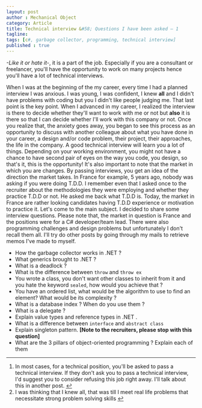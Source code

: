 ```yaml
---
layout: post
author : Mechanical Object
category: Article
title: Technical interview &#58; Questions I have been asked – 1
tagline: 
tags: [c#, garbage collector, programming, technical interview]
published : true
---
```

_-Like it or hate it-_, it is a part of the job. Especially if you are a consultant or freelancer, you'll have the opportunity to work on many projects hence you'll have a lot of technical interviews. 

<!--more-->

When I was at the beginning of the my career, every time I had a planned interview I was anxious. I was young, I was confident, I knew **all** and I didn't have problems with coding but you I didn't like people judging me. That last point is the key point. When I advanced in my career, I realized the interview is there to decide whether they'll want to work with me or not but **also** it is there so that I can decide whether I'll work with this company or not. Once you realize that, the anxiety goes away, you began to see this process as an opportunity to discuss with another colleague about what you have done in your career, a design and/or code problem, their project, their approaches, the life in the company. A good technical interview will learn you a lot of things. Depending on your working environment, you might not have a chance to have second pair of eyes on the way you code, you design, so that's it, this is the opportunity! It's also important to note that the market in which you are changes. By passing interviews, you get an idea of the direction the market takes. In France for example, 5 years ago, nobody was asking if you were doing T.D.D. I remember even that I asked once to the recruiter about the methodologies they were employing and whether they practice T.D.D or not. He asked me back what T.D.D is. Today, the market in France are rather looking candidates having T.D.D experience or motivation to practice it. Let's come to the main subject. I decided to share some interview questions. Please note that, the market in question is France and the positions were for a C# developer/team lead. There were also programming challenges and design problems but unfortunately I don't recall them all. I'll try do other posts by going through my mails to retrieve memos I've made to myself.

*   How the garbage collector works in .NET ?
*   What generics brought to .NET ?
*   What is a deadlock ?
*   What is the difference between `throw` and `throw ex`
*   You wrote a class, you don't want other classes to inherit from it and you hate the keyword `sealed`, how would you achieve that ?
*   You have an ordered list, what would be the algorithm to use to find an element? What would be its complexity ?
*   What is a database index ? When do you use them ?
*   What is a delegate ?
*   Explain value types and reference types in .NET .
*   What is a difference between `interface` and `abstract class`
*   Explain singleton pattern. **[Note to the recruiters, please stop with this question]**
*   What are the 3 pillars of object-oriented programming ? Explain each of them

* * *

1.  In most cases, for a technical position, you'll be asked to pass a technical interview. If they don't ask you to pass a technical interview, I'd suggest you to consider refusing this job right away. I'll talk about this in another post. [↩](#fnref-238-1)
2.  I was thinking that I knew all, that was till I meet real life problems that necessitate strong problem solving skills [↩](#fnref-238-2)

